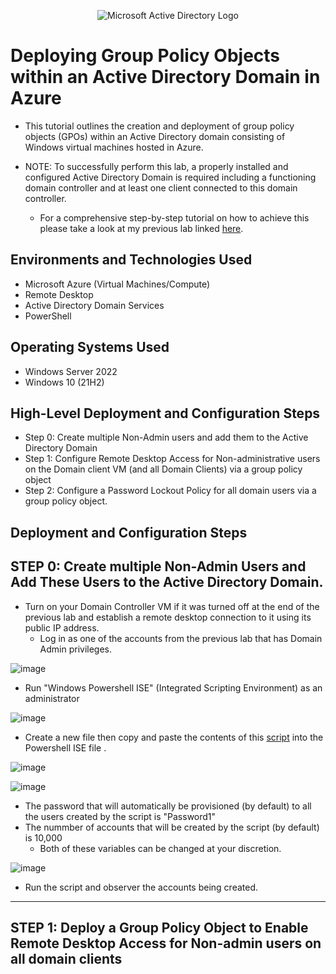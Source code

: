 <p align="center">
<img src="https://i.imgur.com/pU5A58S.png" alt="Microsoft Active Directory Logo"/>
</p>

<h1>Deploying Group Policy Objects within an Active Directory Domain in Azure</h1>
<p>

- This tutorial outlines the creation and deployment of group policy objects (GPOs) within an Active Directory domain consisting of Windows virtual machines hosted in Azure.

- NOTE: To successfully perform this lab, a properly installed and configured Active Directory Domain is required including a functioning domain controller and at least one 
  client connected to this domain controller.
  - For a comprehensive step-by-step tutorial on how to achieve this please take a look at my previous lab linked [here](https://github.com/CyberSecuriTim/ad-configuration).

 </p>
    
<h2>Environments and Technologies Used</h2>

- Microsoft Azure (Virtual Machines/Compute)
- Remote Desktop
- Active Directory Domain Services
- PowerShell

<h2>Operating Systems Used </h2>

- Windows Server 2022
- Windows 10 (21H2)

<h2>High-Level Deployment and Configuration Steps</h2>

- Step 0: Create multiple Non-Admin users and add them to the Active Directory Domain
- Step 1: Configure Remote Desktop Access for Non-administrative users on the Domain client VM (and all Domain Clients) via a group policy object
- Step 2: Configure a Password Lockout Policy for all domain users via a group policy object.

<h2>Deployment and Configuration Steps</h2>

<h2> STEP 0: Create multiple Non-Admin Users and Add These Users to the Active Directory Domain.</h2>

<p> 

  - Turn on your Domain Controller VM if it was turned off at the end of the previous lab and establish a remote desktop connection to it using its public IP address.
     - Log in as one of the accounts from the previous lab that has Domain Admin privileges.
   
  ![image](https://github.com/user-attachments/assets/1971c08f-e7c2-4e48-bc0a-cdb75052df00)


  - Run "Windows Powershell ISE" (Integrated Scripting Environment) as an administrator

  ![image](https://github.com/user-attachments/assets/a6b44e9a-8e61-4641-9628-42d124c8a5ad)

   - Create a new file then copy and paste the contents of this [script](https://github.com/joshmadakor1/AD_PS/blob/master/Generate-Names-Create-Users.ps1) into the 
     Powershell ISE file . 

![image](https://github.com/user-attachments/assets/6951b099-ad34-42fd-ab59-0d4d86faa6d2) 

![image](https://github.com/user-attachments/assets/83526b16-d498-43f5-bb8c-3caed80e4202)


  - The password that will automatically be provisioned (by default) to all the users created by the script is "Password1"
  - The nummber of accounts that will be created by the script (by default) is 10,000
    - Both of these variables can be changed at your discretion.
   
![image](https://github.com/user-attachments/assets/f1962ed4-320f-4079-9d8e-fff8a8bff2bf)

    
- Run the script and observer the accounts being created. 
 
</p>

----------------------------------------------------------------------------------------------------------------------------------------------------------------------------
<h2> STEP 1: Deploy a Group Policy Object to Enable Remote Desktop Access for Non-admin users on all domain clients  </h2>

<p> 

 

</p>
